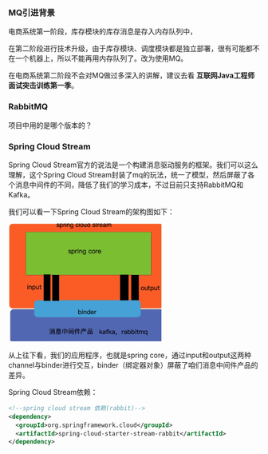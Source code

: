 ### MQ引进背景

电商系统第一阶段，库存模块的库存消息是存入内存队列中，

在第二阶段进行技术升级，由于库存模块、调度模块都是独立部署，很有可能都不在一个机器上，所以不能再用内存队列了。改为使用MQ。

在电商系统第二阶段不会对MQ做过多深入的讲解，建议去看 **互联网Java工程师面试突击训练第一季**。

### RabbitMQ

项目中用的是哪个版本的？

### Spring Cloud Stream

Spring Cloud Stream官方的说法是一个构建消息驱动服务的框架。我们可以这么理解，这个Spring Cloud Stream封装了mq的玩法，统一了模型，然后屏蔽了各个消息中间件的不同，降低了我们的学习成本，不过目前只支持RabbitMQ和Kafka。

我们可以看一下Spring Cloud Stream的架构图如下：

<img src="README.assets/image-20210713220556971.png" alt="image-20210713220556971" style="zoom:30%;" />

从上往下看，我们的应用程序，也就是spring core，通过input和output这两种channel与binder进行交互，binder（绑定器对象）屏蔽了咱们消息中间件产品的差异。

Spring Cloud Stream依赖：

```xml
<!--spring cloud stream 依赖(rabbit)-->
<dependency>
  <groupId>org.springframework.cloud</groupId>
  <artifactId>spring-cloud-starter-stream-rabbit</artifactId>
</dependency>
```

